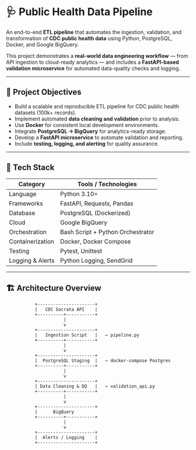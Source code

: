 # 🩺 Public Health Data Pipeline

An end-to-end **ETL pipeline** that automates the ingestion, validation, and transformation of **CDC public health data** using Python, PostgreSQL, Docker, and Google BigQuery.  

This project demonstrates a **real-world data engineering workflow** — from API ingestion to cloud-ready analytics — and includes a **FastAPI-based validation microservice** for automated data-quality checks and logging.

---

## 🎯 Project Objectives

- Build a scalable and reproducible ETL pipeline for CDC public health datasets (100k+ records).  
- Implement automated **data cleaning and validation** prior to analysis.  
- Use **Docker** for consistent local development environments.  
- Integrate **PostgreSQL → BigQuery** for analytics-ready storage.  
- Develop a **FastAPI microservice** to automate validation and reporting.  
- Include **testing, logging, and alerting** for quality assurance.

---

## 🧩 Tech Stack

| Category | Tools / Technologies |
|-----------|----------------------|
| Language | Python 3.10+ |
| Frameworks | FastAPI, Requests, Pandas |
| Database | PostgreSQL (Dockerized) |
| Cloud | Google BigQuery |
| Orchestration | Bash Script + Python Orchestrator |
| Containerization | Docker, Docker Compose |
| Testing | Pytest, Unittest |
| Logging & Alerts | Python Logging, SendGrid |

---

## 🏗️ Architecture Overview

```text
           +----------------------+
           |   CDC Socrata API    |
           +----------+-----------+
                      |
                      v
           +----------------------+
           |   Ingestion Script   |   ← pipeline.py
           +----------+-----------+
                      |
                      v
           +----------------------+
           |  PostgreSQL Staging  |   ← docker-compose Postgres
           +----------+-----------+
                      |
                      v
           +----------------------+
           | Data Cleaning & DQ   |   ← validation_api.py
           +----------+-----------+
                      |
                      v
           +----------------------+
           |      BigQuery
           +----------+-----------+
                      |
                      v
           +----------------------+
           |  Alerts / Logging    |
           +----------------------+
